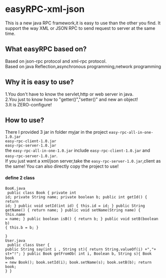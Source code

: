 # easyRPC-xml-json
This is a new java RPC framework,it is easy to use than the other you find.
It support the way XML or JSON RPC to send request to server at the same time.

## What easyRPC based on?
Based on json-rpc protocol and xml-rpc protocol.</br>
Based on java Reflection,asynchronous programming,network programming</br>

## Why it is easy to use?
1.You don't have to know the servlet,http or web server in java.</br>
2.You just to know how to "getter()","setter()" and new an object!</br>
3.It is ZERO-configure!</br>

## How to use?
There I provided 3 jar in folder myjar in the project
`easy-rpc-all-in-one-1.0.jar`</br>
`easy-rpc-client-1.0.jar`</br>
`easy-rpc-server-1.0.jar`</br>
the `easy-rpc-all-in-one-1.0.jar` include `easy-rpc-client-1.0.jar` and `easy-rpc-server-1.0.jar`.</br>
If you just want a xml/json server,take the `easy-rpc-server-1.0.jar`,client as the same!
You can also directly copy the project to use!

#### define 2 class
`BooK.java`</br>
	<code>
	public class Book {
	   private int id;
	   private String name;
	   private boolean b;
	   public int getId() {
	      return id;
	   }
	   public void setId(int id) {
	      this.id = id;
	   }
	   public String getName() {
	      return name;
	   }
	   public void setName(String name) {
	      this.name = name;
	   }
	   public boolean isB() {
	      return b;
	   }
	   public void setB(boolean b) {
	      this.b = b;
	   }	
	}
</code>
</br>`User.java`</br>
<code>
	public class User {
	   public String say(int i , String st){
	      return String.valueOf(i) +","+ st+"!";
	   }
	   public Book getFromOb( int i, Boolean b, String s){
	      Book book = new  Book();
	      book.setId(i);
	      book.setName(s);
	      book.setB(b);
	      return book;
	   }
	}
</code>


	
